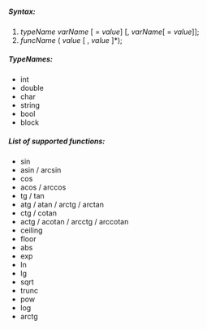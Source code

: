 ##### Syntax:
1. _typeName_ _varName_ [ = _value_] [, _varName_[ = _value_]];
2. _funcName_ ( _value_ [ , _value_ ]*);


##### TypeNames:
- int
- double
- char
- string
- bool
- block

##### List of supported functions:
- sin 
- asin / arcsin 
- cos 
- acos / arccos 
- tg / tan 
- atg / atan / arctg / arctan 
- ctg / cotan 
- actg / acotan / arcctg / arccotan 
- ceiling 
- floor 
- abs 
- exp 
- ln 
- lg 
- sqrt 
- trunc 
- pow 
- log 
- arctg 
